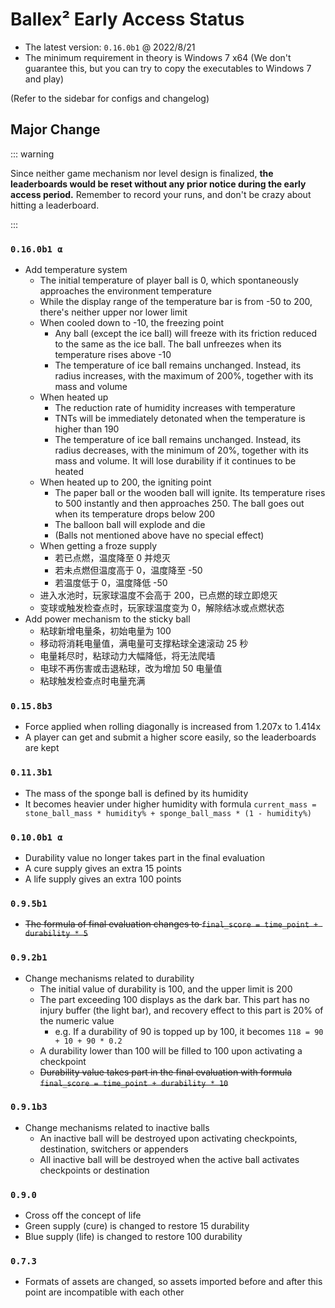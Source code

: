 # Ballex² Early Access Status

- The latest version: `0.16.0b1` @ 2022/8/21
- The minimum requirement in theory is Windows 7 x64 (We don't guarantee this, but you can try to copy the executables to Windows 7 and play)

(Refer to the sidebar for configs and changelog)

## Major Change

::: warning

Since neither game mechanism nor level design is finalized, **the leaderboards would be reset without any prior notice during the early access period.** Remember to record your runs, and don't be crazy about hitting a leaderboard.

:::

### `0.16.0b1 α`

- Add temperature system
  - The initial temperature of player ball is 0, which spontaneously approaches the environment temperature
  - While the display range of the temperature bar is from -50 to 200, there's neither upper nor lower limit
  - When cooled down to -10, the freezing point
    - Any ball (except the ice ball) will freeze with its friction reduced to the same as the ice ball. The ball unfreezes when its temperature rises above -10
    - The temperature of ice ball remains unchanged. Instead, its radius increases, with the maximum of 200%, together with its mass and volume
  - When heated up
    - The reduction rate of humidity increases with temperature
    - TNTs will be immediately detonated when the temperature is higher than 190
    - The temperature of ice ball remains unchanged. Instead, its radius decreases, with the minimum of 20%, together with its mass and volume. It will lose durability if it continues to be heated
  - When heated up to 200, the igniting point
    - The paper ball or the wooden ball will ignite. Its temperature rises to 500 instantly and then approaches 250. The ball goes out when its temperature drops below 200
    - The balloon ball will explode and die
    - (Balls not mentioned above have no special effect)
  - When getting a froze supply
    - 若已点燃，温度降至 0 并熄灭
    - 若未点燃但温度高于 0，温度降至 -50
    - 若温度低于 0，温度降低 -50
  - 进入水池时，玩家球温度不会高于 200，已点燃的球立即熄灭
  - 变球或触发检查点时，玩家球温度变为 0，解除结冰或点燃状态
- Add power mechanism to the sticky ball
  - 粘球新增电量条，初始电量为 100
  - 移动将消耗电量值，满电量可支撑粘球全速滚动 25 秒
  - 电量耗尽时，粘球动力大幅降低，将无法爬墙
  - 电球不再伤害或击退粘球，改为增加 50 电量值
  - 粘球触发检查点时电量充满

### `0.15.8b3`

- Force applied when rolling diagonally is increased from 1.207x to 1.414x
- A player can get and submit a higher score easily, so the leaderboards are kept

### `0.11.3b1`

- The mass of the sponge ball is defined by its humidity
- It becomes heavier under higher humidity with formula `current_mass = stone_ball_mass * humidity% + sponge_ball_mass * (1 - humidity%)`

### `0.10.0b1 α`

- Durability value no longer takes part in the final evaluation
- A cure supply gives an extra 15 points
- A life supply gives an extra 100 points

### `0.9.5b1`

- ~~The formula of final evaluation changes to `final_score = time_point + durability * 5`~~

### `0.9.2b1`

- Change mechanisms related to durability
  - The initial value of durability is 100, and the upper limit is 200
  - The part exceeding 100 displays as the dark bar. This part has no injury buffer (the light bar), and recovery effect to this part is 20% of the numeric value
    - e.g. If a durability of 90 is topped up by 100, it becomes `118 = 90 + 10 + 90 * 0.2`
  - A durability lower than 100 will be filled to 100 upon activating a checkpoint
  - ~~Durability value takes part in the final evaluation with formula `final_score = time_point + durability * 10`~~

### `0.9.1b3`

- Change mechanisms related to inactive balls
  - An inactive ball will be destroyed upon activating checkpoints, destination, switchers or appenders
  - All inactive ball will be destroyed when the active ball activates checkpoints or destination

### `0.9.0`

- Cross off the concept of life
- Green supply (cure) is changed to restore 15 durability
- Blue supply (life) is changed to restore 100 durability

### `0.7.3`

- Formats of assets are changed, so assets imported before and after this point are incompatible with each other
